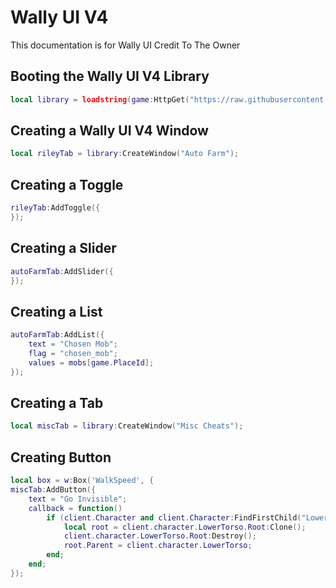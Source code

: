 # Wally UI V4
This documentation is for Wally UI Credit To The Owner

## Booting the Wally UI V4 Library
```lua
local library = loadstring(game:HttpGet("https://raw.githubusercontent.com/LegoHacks/Utilities/main/UI.lua"))();
```




## Creating a Wally UI V4 Window
```lua
local rileyTab = library:CreateWindow("Auto Farm");
```

## Creating a Toggle
```lua
rileyTab:AddToggle({
});
```

## Creating a Slider
```lua
autoFarmTab:AddSlider({
});
```

## Creating a List
```lua
autoFarmTab:AddList({
    text = "Chosen Mob";
    flag = "chosen_mob";
    values = mobs[game.PlaceId];
});
```

## Creating a Tab
```lua
local miscTab = library:CreateWindow("Misc Cheats");
```

## Creating Button
```lua
local box = w:Box('WalkSpeed', {
miscTab:AddButton({
    text = "Go Invisible";
    callback = function()
        if (client.Character and client.Character:FindFirstChild("LowerTorso")) then
            local root = client.character.LowerTorso.Root:Clone();
            client.character.LowerTorso.Root:Destroy();
            root.Parent = client.character.LowerTorso;
        end;
    end;
});
```

